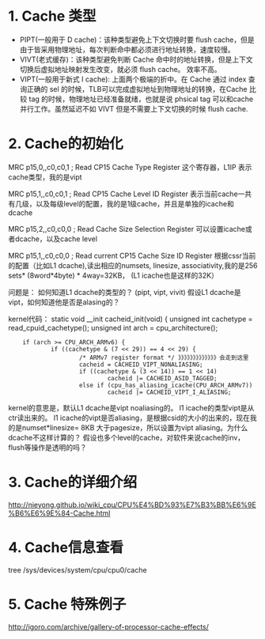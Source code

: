 # 1. Cache 类型 #

- PIPT(一般用于 D cache)：该种类型避免上下文切换时要 flush cache，但是由于皆采用物理地址，每次判断命中都必须进行地址转换，速度较慢。
- VIVT(老式缓存)：该种类型避免判断 Cache 命中时的地址转换，但是上下文切换后虚拟地址映射发生改变，就必须 flush cache。 效率不高。
- VIPT(一般用于新式 I cache): 上面两个极端的折中。在 Cache 通过 index 查询正确的 sel 的时候，TLB可以完成虚拟地址到物理地址的转换，在Cache 比较 tag 的时候，物理地址已经准备就绪，也就是说 phsical tag 可以和cache 并行工作。虽然延迟不如 VIVT 但是不需要上下文切换的时候 flush cache.



# 2. Cache的初始化 #
MRC p15,0,<Rt>,c0,c0,1 ; Read CP15 Cache Type Register
这个寄存器，L1IP 表示cache类型，我的是vipt

MRC p15,1,<Rt>,c0,c0,1 ; Read CP15 Cache Level ID Register
表示当前cache一共有几级，以及每级level的配置，我的是1级cache，并且是单独的icache和dcache

MRC p15,2,<Rt>,c0,c0,0 ; Read Cache Size Selection Register
可以设置icache或者dcache，以及cache level

MRC p15,1,<Rt>,c0,c0,0 ; Read current CP15 Cache Size ID Register
根据cssr当前的配置（比如L1 dcache),读出相应的numsets, linesize, associativity,我的是256 sets* (8word*4byte) * 4way=32KB， (L1 icache也是这样的32K）


问题是：
如何知道L1 dcache的类型的？ (pipt, vipt, vivit)
假设L1 dcache是vipt，如何知道他是否是alasing的？


kernel代码：
static void __init cacheid_init(void)
{
        unsigned int cachetype = read_cpuid_cachetype();
        unsigned int arch = cpu_architecture();

        if (arch >= CPU_ARCH_ARMv6) {
                if ((cachetype & (7 << 29)) == 4 << 29) {
                        /* ARMv7 register format */ 》》》》》》》》》》》》》会走到这里
                        cacheid = CACHEID_VIPT_NONALIASING;   
                        if ((cachetype & (3 << 14)) == 1 << 14)
                                cacheid |= CACHEID_ASID_TAGGED;
                        else if (cpu_has_aliasing_icache(CPU_ARCH_ARMv7))
                                cacheid |= CACHEID_VIPT_I_ALIASING;

kernel的意思是，默认L1 dcache是vipt noaliasing的。
l1 icache的类型vipt是从ctr读出来的。
l1 icache的vipt是否aliasing，是根据csid的大小的出来的，现在我的是numset*linesize= 8KB 大于pagesize，所以设置为vipt aliasing。为什么dcache不这样计算的？
假设也多个level的cache，对软件来说cache的inv，flush等操作是透明的吗？

# 3. Cache的详细介绍 #
http://nieyong.github.io/wiki_cpu/CPU%E4%BD%93%E7%B3%BB%E6%9E%B6%E6%9E%84-Cache.html

# 4. Cache信息查看 #
tree /sys/devices/system/cpu/cpu0/cache

# 5. Cache 特殊例子 #
http://igoro.com/archive/gallery-of-processor-cache-effects/
